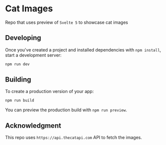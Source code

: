 # Cat Images

Repo that uses preview of `Svelte 5` to showcase cat images


## Developing

Once you've created a project and installed dependencies with `npm install`, start a development server:

```bash
npm run dev
```

## Building

To create a production version of your app:

```bash
npm run build
```

You can preview the production build with `npm run preview`.


## Acknowledgment
This repo uses `https://api.thecatapi.com` API to fetch the images.
